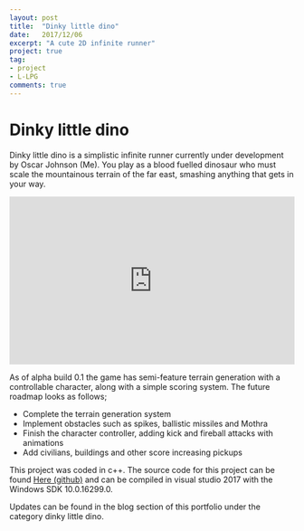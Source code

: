 ```yaml
---
layout: post
title:  "Dinky little dino"
date:   2017/12/06
excerpt: "A cute 2D infinite runner"
project: true
tag:
- project
- L-LPG
comments: true
---
```


# Dinky little dino
Dinky little dino is a simplistic infinite runner currently under development by Oscar Johnson (Me). You play as a blood fuelled dinosaur who must scale the mountainous terrain of the far east, smashing anything that gets in your way.

<div style='position:relative;padding-bottom:59%'><iframe src='https://gfycat.com/ifr/InsecureCompassionateKinglet' frameborder='0' scrolling='no' width='100%' height='100%' style='position:absolute;top:0;left:0;' allowfullscreen></iframe></div>

As of alpha build 0.1 the game has semi-feature terrain generation with a controllable character, along with a simple scoring system. The future roadmap looks as follows; <br>
- Complete the terrain generation system
- Implement obstacles such as spikes, ballistic missiles and Mothra
- Finish the character controller, adding kick and fireball attacks with animations
- Add civilians, buildings and other score increasing pickups

This project was coded in c++. The source code for this project can be found [Here (github)](https://github.com/JohnnersUK/Dinky-Little-Dino) and can be compiled in visual studio 2017 with the Windows SDK 10.0.16299.0.

Updates can be found in the blog section of this portfolio under the category dinky little dino.
